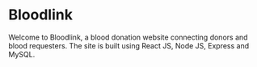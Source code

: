 # Bloodlink
Welcome to Bloodlink, a blood donation website connecting donors and blood requesters. The site is built using React JS, Node JS, Express and MySQL.
